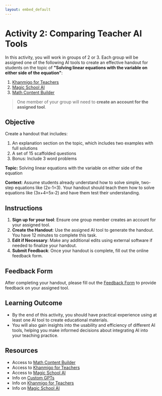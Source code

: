 ```yaml
---
layout: embed_default
---
```


# Activity 2: Comparing Teacher AI Tools

In this activity, you will work in groups of 2 or 3. Each group will be assigned one of the following AI tools to create an effective handout for students on the topic of **"Solving linear equations with the variable on either side of the equation"**:

1. [Khanmigo for Teachers](https://www.khanmigo.ai/teachers)
2. [Magic School AI](https://app.magicschool.ai/auth/signup)
3. [Math Content Builder](https://chatgpt.com/g/g-38NiEiNWQ-math-content-builder)

> One member of your group will need to **create an account for the assigned tool**.

## Objective

Create a handout that includes:
1. An explanation section on the topic, which includes two examples with full solutions
2. A set of 15 scaffolded questions
3. Bonus: Include 3 word problems

**Topic:** Solving linear equations with the variable on either side of the equation

**Context**: Assume students already understand how to solve simple, two-step equations like \(2x-1=3\). Your handout should teach them how to solve equations like \(3x+4=5x-2\) and have them test their understanding.

## Instructions

1. **Sign up for your tool**: Ensure one group member creates an account for your assigned tool.
2. **Create the Handout**: Use the assigned AI tool to generate the handout. You have 12 minutes to complete this task.
3. **Edit if Necessary**: Make any additional edits using external software if needed to finalize your handout.
4. **Submit Feedback**: Once your handout is complete, fill out the online feedback form.

## Feedback Form

After completing your handout, please fill out the [Feedback Form](https://forms.gle/tG721REwxgKDDby79) to provide feedback on your assigned tool.

## Learning Outcome

* By the end of this activity, you should have practical experience using at least one AI tool to create educational materials. 
* You will also gain insights into the usability and efficiency of different AI tools, helping you make informed decisions about integrating AI into your teaching practice.

## Resources

- Access to [Math Content Builder](https://chatgpt.com/g/g-38NiEiNWQ-math-content-builder)
- Access to [Khanmigo for Teachers](https://www.khanmigo.ai/teachers)
- Access to [Magic School AI](https://app.magicschool.ai/auth/signup)
- Info on [Custom GPTs](https://teaghan.github.io/AI-Enhanced-Education/md_files/custom_GPTs.html)
- Info on [Khanmigo for Teachers](https://teaghan.github.io/AI-Enhanced-Education/md_files/Khanmigo_for_teachers.html)
- Info on [Magic School AI](https://teaghan.github.io/AI-Enhanced-Education/md_files/MagicSchoolAI.html)